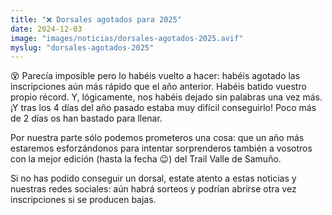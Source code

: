```yaml
---
title: "❌ Dorsales agotados para 2025"
date: 2024-12-03
image: "images/noticias/dorsales-agotados-2025.avif"
myslug: "dorsales-agotados-2025"
---
```


<p>😵 Parecía imposible pero lo habéis vuelto a hacer: habéis agotado las inscripciones aún más rápido que el año anterior. Habéis batido vuestro propio récord. Y, lógicamente, nos habéis dejado sin palabras una vez más. ¡Y tras los 4 días del año pasado estaba muy difícil conseguirlo! Poco más de 2 días os han bastado para llenar.</p>

<p>Por nuestra parte sólo podemos prometeros una cosa: que un año más estaremos esforzándonos para intentar sorprenderos también a vosotros con la mejor edición (hasta la fecha 😉) del Trail Valle de Samuño.</p>

<p>Si no has podido conseguir un dorsal, estate atento a estas noticias y nuestras redes sociales: aún habrá sorteos y podrían abrirse otra vez inscripciones si se producen bajas.</p>